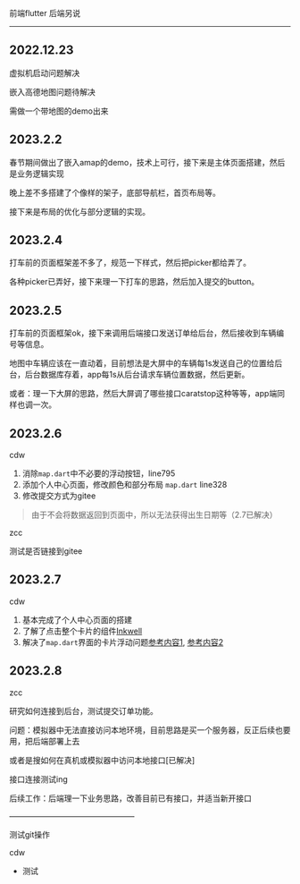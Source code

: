 前端flutter     后端另说

------

## 2022.12.23

虚拟机启动问题解决

嵌入高德地图问题待解决

需做一个带地图的demo出来

## 2023.2.2

春节期间做出了嵌入amap的demo，技术上可行，接下来是主体页面搭建，然后是业务逻辑实现

晚上差不多搭建了个像样的架子，底部导航栏，首页布局等。

接下来是布局的优化与部分逻辑的实现。

## 2023.2.4

打车前的页面框架差不多了，规范一下样式，然后把picker都给弄了。

各种picker已弄好，接下来理一下打车的思路，然后加入提交的button。

## 2023.2.5

打车前的页面框架ok，接下来调用后端接口发送订单给后台，然后接收到车辆编号等信息。

地图中车辆应该在一直动着，目前想法是大屏中的车辆每1s发送自己的位置给后台，后台数据库存着，app每1s从后台请求车辆位置数据，然后更新。

或者：理一下大屏的思路，然后大屏调了哪些接口caratstop这种等等，app端同样也调一次。
## 2023.2.6

cdw

1. 消除<code>map.dart</code>中不必要的浮动按钮，line795
2. 添加个人中心页面，修改颜色和部分布局 <code>map.dart</code> line328
3. 修改提交方式为gitee
> 由于不会将数据返回到页面中，所以无法获得出生日期等（2.7已解决）

zcc

测试是否链接到gitee
## 2023.2.7 
cdw

1. 基本完成了个人中心页面的搭建
2. 了解了点击整个卡片的组件[Inkwell](https://www.likecs.com/ask-278534.html)
3. 解决了<code>map.dart</code>界面的卡片浮动问题[参考内容1](https://gitee.com/radium/flutter_example/blob/master/lib/pages/getwidget/floating.dart), [参考内容2](https://www.bilibili.com/video/BV16f4y1o7wu/?spm_id_from=333.337.search-card.all.click&vd_source=ccfdf3ee034d0587aaba009418f2cbed)

## 2023.2.8

zcc

研究如何连接到后台，测试提交订单功能。

问题：模拟器中无法直接访问本地环境，目前思路是买一个服务器，反正后续也要用，把后端部署上去

或者是搜如何在真机或模拟器中访问本地接口[已解决]

接口连接测试ing

后续工作：后端理一下业务思路，改善目前已有接口，并适当新开接口

————————————————

测试git操作

cdw

- 测试

